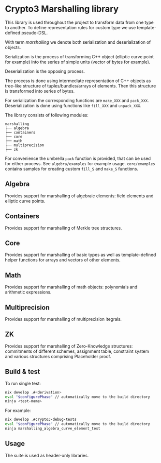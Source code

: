 # Crypto3 Marshalling library

This library is used throughout the project to transform data from one type to
another. To define representation rules for custom type we use template-defined
pseudo-DSL.

With term *marshalling* we denote both serialization and deserialization of
objects.

Serialization is the process of transforming C++ object (elliptic curve point
for example) into the series of simple units (vector of bytes for example).

Deserialization is the opposing process.

The process is done using intermediate representation of C++ objects as
tree-like structure of tuples/bundles/arrays of elements. Then this structure
is transformed into series of bytes.

For serialization the corresponding functions are `make_XXX` and `pack_XXX`.
Deserialization is done using functions like `fill_XXX` and `unpack_XXX`.

The library consists of following modules:

```
marshalling
├── algebra
├── containers
├── core
├── math
├── multiprecision
├── zk
```

For convenience the umbrella `pack` function is provided, that can be used for
either process. See `algebra/examples` for example usage. `core/examples`
contains samples for creating custom `fill_S` and `make_S` functions.

## Algebra

Provides support for marshalling of algebraic elements: field elements and
elliptic curve points.

## Containers

Provides support for marshalling of Merkle tree structures.

## Core

Provides support for marshalling of basic types as well as template-defined
helper functions for arrays and vectors of other elements.

## Math

Provides support for marshalling of math objects: polynomials and arithmetic
expressions.

## Multiprecision

Provides support for marshalling of multiprecision itegrals.

## ZK

Provides support for marshalling of Zero-Knowledge structures: commitments of
different schemes, assignment table, constraint system and various structures
comprising Placeholder proof.

## Build & test

To run single test:
```bash
nix develop .#<derivation>
eval "$configurePhase" // automatically move to the build directory
ninja <test-name>
```

For example:
```bash
nix develop .#crypto3-debug-tests
eval "$configurePhase" // automatically move to the build directory
ninja marshalling_algebra_curve_element_test
```

## Usage

The suite is used as header-only libraries.
